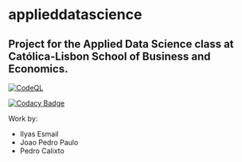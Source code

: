 # applieddatascience
## Project for the Applied Data Science class at Católica-Lisbon School of Business and Economics.

[![CodeQL](https://github.com/ilyesm/applieddatascience/actions/workflows/codeql.yml/badge.svg?branch=main)](https://github.com/ilyesm/applieddatascience/actions/workflows/codeql.yml)

[![Codacy Badge](https://app.codacy.com/project/badge/Grade/b7823d520a8c41ce9799b94a249847ab)](https://www.codacy.com/gh/ilyesm/applieddatascience/dashboard?utm_source=github.com&amp;utm_medium=referral&amp;utm_content=ilyesm/applieddatascience&amp;utm_campaign=Badge_Grade)

Work by:
-  Ilyas Esmail
-  Joao Pedro Paulo
-  Pedro Calixto
